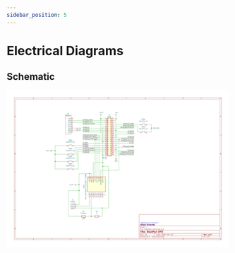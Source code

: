 ```yaml
---
sidebar_position: 5
---
```


# Electrical Diagrams

## Schematic

![Schematic SVG](https://raw.githubusercontent.com/Capstone-Projects-2024-Spring/project-blastpad/7ef4be2346e2854ac084c09f1e4f323d9ba2ffe4/BlastPad%20Schematic.svg)